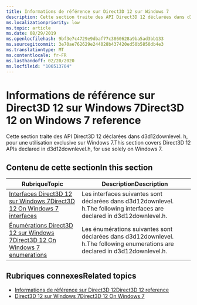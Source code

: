 ```yaml
---
title: Informations de référence sur Direct3D 12 sur Windows 7
description: Cette section traite des API Direct3D 12 déclarées dans d3d12downlevel. h, pour une utilisation exclusive sur Windows 7.
ms.localizationpriority: low
ms.topic: article
ms.date: 08/29/2019
ms.openlocfilehash: 9bf3e7c4729e9dbaf77c3860628a9ba5ad3bb133
ms.sourcegitcommit: 3e70ae762629e244028b437420ed50b5850db4e3
ms.translationtype: MT
ms.contentlocale: fr-FR
ms.lasthandoff: 02/20/2020
ms.locfileid: "106513704"
---
```

# <a name="direct3d-12-on-windows-7-reference"></a><span data-ttu-id="5dd3d-103">Informations de référence sur Direct3D 12 sur Windows 7</span><span class="sxs-lookup"><span data-stu-id="5dd3d-103">Direct3D 12 on Windows 7 reference</span></span>

<span data-ttu-id="5dd3d-104">Cette section traite des API Direct3D 12 déclarées dans d3d12downlevel. h, pour une utilisation exclusive sur Windows 7.</span><span class="sxs-lookup"><span data-stu-id="5dd3d-104">This section covers Direct3D 12 APIs declared in d3d12downlevel.h, for use solely on Windows 7.</span></span>

## <a name="in-this-section"></a><span data-ttu-id="5dd3d-105">Contenu de cette section</span><span class="sxs-lookup"><span data-stu-id="5dd3d-105">In this section</span></span>

| <span data-ttu-id="5dd3d-106">Rubrique</span><span class="sxs-lookup"><span data-stu-id="5dd3d-106">Topic</span></span> | <span data-ttu-id="5dd3d-107">Description</span><span class="sxs-lookup"><span data-stu-id="5dd3d-107">Description</span></span> |
| - | - |
| [<span data-ttu-id="5dd3d-108">Interfaces Direct3D 12 sur Windows 7</span><span class="sxs-lookup"><span data-stu-id="5dd3d-108">Direct3D 12 On Windows 7 interfaces</span></span>](direct3d-12on7-interfaces.md) | <span data-ttu-id="5dd3d-109">Les interfaces suivantes sont déclarées dans d3d12downlevel. h.</span><span class="sxs-lookup"><span data-stu-id="5dd3d-109">The following interfaces are declared in d3d12downlevel.h.</span></span> |
| [<span data-ttu-id="5dd3d-110">Énumérations Direct3D 12 sur Windows 7</span><span class="sxs-lookup"><span data-stu-id="5dd3d-110">Direct3D 12 On Windows 7 enumerations</span></span>](direct3d-12on7-enumerations.md) | <span data-ttu-id="5dd3d-111">Les énumérations suivantes sont déclarées dans d3d12downlevel. h.</span><span class="sxs-lookup"><span data-stu-id="5dd3d-111">The following enumerations are declared in d3d12downlevel.h.</span></span> |

## <a name="related-topics"></a><span data-ttu-id="5dd3d-112">Rubriques connexes</span><span class="sxs-lookup"><span data-stu-id="5dd3d-112">Related topics</span></span>
* [<span data-ttu-id="5dd3d-113">Informations de référence sur Direct3D 12</span><span class="sxs-lookup"><span data-stu-id="5dd3d-113">Direct3D 12 reference</span></span>](direct3d-12-reference.md)
* [<span data-ttu-id="5dd3d-114">Direct3D 12 sur Windows 7</span><span class="sxs-lookup"><span data-stu-id="5dd3d-114">Direct3D 12 On Windows 7</span></span>](https://devblogs.microsoft.com/directx/porting-directx-12-games-to-windows-7/)
